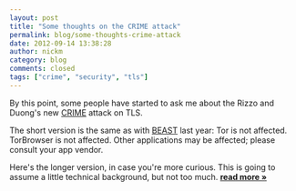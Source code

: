 ```yaml
---
layout: post
title: "Some thoughts on the CRIME attack"
permalink: blog/some-thoughts-crime-attack
date: 2012-09-14 13:38:28
author: nickm
category: blog
comments: closed
tags: ["crime", "security", "tls"]
---
```


By this point, some people have started to ask me about the Rizzo and Duong's new [CRIME](http://www.ekoparty.org//2012/juliano-rizzo.php) attack on TLS.

The short version is the same as with [BEAST](https://blog.torproject.org/blog/tor-and-beast-ssl-attack) last year: Tor is not affected. TorBrowser is not affected. Other applications may be affected; please consult your app vendor.

Here's the longer version, in case you're more curious. This is going to assume a little technical background, but not too much. [**read more »**](https://blog.torproject.org/blog/some-thoughts-crime-attack)
